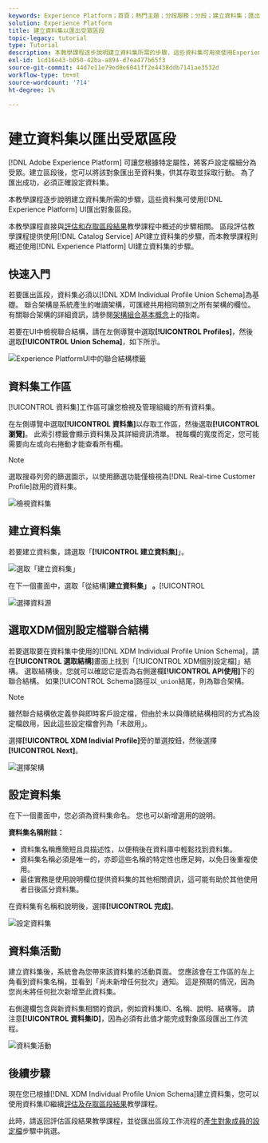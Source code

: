```yaml
---
keywords: Experience Platform；首頁；熱門主題；分段服務；分段；建立資料集；匯出受眾區段；匯出區段；
solution: Experience Platform
title: 建立資料集以匯出受眾區段
topic-legacy: tutorial
type: Tutorial
description: 本教學課程逐步說明建立資料集所需的步驟，這些資料集可用來使用Experience PlatformUI匯出對象區段。
exl-id: 1cd16e43-b050-42ba-a894-d7ea477b65f3
source-git-commit: 44d7e11e79ed0e6041ff2e4438ddb7141ae3532d
workflow-type: tm+mt
source-wordcount: '714'
ht-degree: 1%

---
```


# 建立資料集以匯出受眾區段

[!DNL Adobe Experience Platform] 可讓您根據特定屬性，將客戶設定檔細分為受眾。建立區段後，您可以將該對象匯出至資料集，供其存取並採取行動。 為了匯出成功，必須正確設定資料集。

本教學課程逐步說明建立資料集所需的步驟，這些資料集可使用[!DNL Experience Platform] UI匯出對象區段。

本教學課程直接與[評估和存取區段結果](./evaluate-a-segment.md)教學課程中概述的步驟相關。 區段評估教學課程提供使用[!DNL Catalog Service] API建立資料集的步驟，而本教學課程則概述使用[!DNL Experience Platform] UI建立資料集的步驟。

## 快速入門

若要匯出區段，資料集必須以[!DNL XDM Individual Profile Union Schema]為基礎。 聯合架構是系統產生的唯讀架構，可匯總共用相同類別之所有架構的欄位。 有關聯合架構的詳細資訊，請參閱[架構組合基本概念](../../xdm/schema/composition.md#union)上的指南。

若要在UI中檢視聯合結構，請在左側導覽中選取&#x200B;**[!UICONTROL Profiles]**，然後選取&#x200B;**[!UICONTROL Union Schema]**，如下所示。

![Experience PlatformUI中的聯合結構標籤](../images/tutorials/segment-export-dataset/union.png)


## 資料集工作區

[!UICONTROL 資料集]工作區可讓您檢視及管理組織的所有資料集。

在左側導覽中選取&#x200B;**[!UICONTROL 資料集]**&#x200B;以存取工作區，然後選取&#x200B;**[!UICONTROL 瀏覽]**。 此索引標籤會顯示資料集及其詳細資訊清單。 視每欄的寬度而定，您可能需要向左或向右捲動才能查看所有欄。

>[!NOTE]
>
>選取搜尋列旁的篩選圖示，以使用篩選功能僅檢視為[!DNL Real-time Customer Profile]啟用的資料集。

![檢視資料集](../images/tutorials/segment-export-dataset/browse.png)

## 建立資料集

若要建立資料集，請選取「**[!UICONTROL 建立資料集]**」。

![選取「建立資料集」](../images/tutorials/segment-export-dataset/create-dataset.png)

在下一個畫面中，選取「從結構&#x200B;]**建立資料集」 。**[!UICONTROL 

![選擇資料源](../images/tutorials/segment-export-dataset/create-from-schema.png)

## 選取XDM個別設定檔聯合結構

若要選取要在資料集中使用的[!DNL XDM Individual Profile Union Schema]，請在&#x200B;**[!UICONTROL 選取結構]**&#x200B;畫面上找到「[!UICONTROL XDM個別設定檔]」結構。 選取結構後，您就可以確認它是否為右側邊欄&#x200B;**[!UICONTROL API使用]**&#x200B;下的聯合結構。 如果[!UICONTROL Schema]路徑以`_union`結尾，則為聯合架構。

>[!NOTE]
>
>雖然聯合結構依定義參與即時客戶設定檔，但由於未以與傳統結構相同的方式為設定檔啟用，因此這些設定檔會列為「未啟用」。

選擇&#x200B;**[!UICONTROL XDM Indivial Profile]**&#x200B;旁的單選按鈕，然後選擇&#x200B;**[!UICONTROL Next]**。

![選擇架構](../images/tutorials/segment-export-dataset/select-schema.png)

## 設定資料集

在下一個畫面中，您必須為資料集命名。 您也可以新增選用的說明。

**資料集名稱附註：**
* 資料集名稱應簡短且具描述性，以便稍後在資料庫中輕鬆找到資料集。
* 資料集名稱必須是唯一的，亦即這些名稱的特定性也應足夠，以免日後重複使用。
* 最佳實務是使用說明欄位提供資料集的其他相關資訊，這可能有助於其他使用者日後區分資料集。

在資料集有名稱和說明後，選擇&#x200B;**[!UICONTROL 完成]**。

![設定資料集](../images/tutorials/segment-export-dataset/configure-dataset.png)

## 資料集活動

建立資料集後，系統會為您帶來該資料集的活動頁面。 您應該會在工作區的左上角看到資料集名稱，並看到「尚未新增任何批次」通知。 這是預期的情況，因為您尚未將任何批次新增至此資料集。

右側邊欄包含與新資料集相關的資訊，例如資料集ID、名稱、說明、結構等。 請注意&#x200B;**[!UICONTROL 資料集ID]**，因為必須有此值才能完成對象區段匯出工作流程。

![資料集活動](../images/tutorials/segment-export-dataset/activity.png)

## 後續步驟

現在您已根據[!DNL XDM Individual Profile Union Schema]建立資料集，您可以使用資料集ID繼續[評估及存取區段結果](./evaluate-a-segment.md)教學課程。

此時，請返回評估區段結果教學課程，並從匯出區段工作流程的[產生對象成員的設定檔](./evaluate-a-segment.md#generate-profiles)步驟中挑選。
